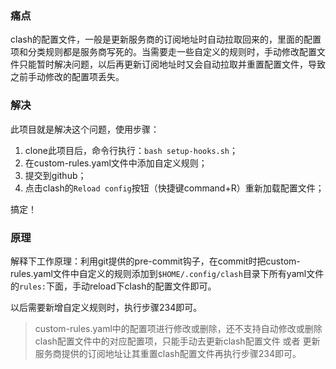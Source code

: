 

### 痛点

clash的配置文件，一般是更新服务商的订阅地址时自动拉取回来的，里面的配置项和分类规则都是服务商写死的。当需要走一些自定义的规则时，手动修改配置文件只能暂时解决问题，以后再更新订阅地址时又会自动拉取并重置配置文件，导致之前手动修改的配置项丢失。

### 解决

此项目就是解决这个问题，使用步骤：

1. clone此项目后，命令行执行：`bash setup-hooks.sh`；
2. 在custom-rules.yaml文件中添加自定义规则；
3. 提交到github；
4. 点击clash的`Reload config`按钮（快捷键command+R）重新加载配置文件；

搞定！

### 原理

解释下工作原理：利用git提供的pre-commit钩子，在commit时把custom-rules.yaml文件中自定义的规则添加到`$HOME/.config/clash`目录下所有yaml文件的`rules:`下面，手动reload下clash的配置文件即可。

以后需要新增自定义规则时，执行步骤234即可。

> custom-rules.yaml中的配置项进行修改或删除，还不支持自动修改或删除clash配置文件中的对应配置项，只能手动去更新clash配置文件 或者 更新服务商提供的订阅地址让其重置clash配置文件再执行步骤234即可。
